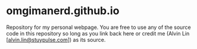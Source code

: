 omgimanerd.github.io
========
Repository for my personal webpage.
You are free to use any of the source code in this repository so long as you
link back here or credit me (Alvin Lin [alvin.lin@stuypulse.com]) as its source.
